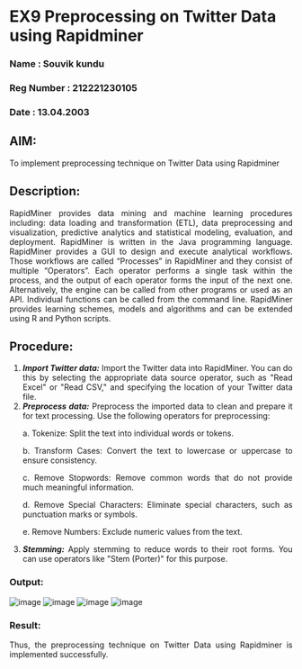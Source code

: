 # EX9 Preprocessing on Twitter Data using Rapidminer
### Name       : Souvik kundu
### Reg Number : 212221230105
### Date       : 13.04.2003
## AIM: 
To implement preprocessing technique on Twitter Data using Rapidminer
## Description: 
<div align = "justify">
RapidMiner provides data mining and machine learning procedures including: data loading and transformation (ETL), data preprocessing and visualization, 
predictive analytics and statistical modeling, evaluation, and deployment. RapidMiner is written in the Java programming language. 
RapidMiner provides a GUI to design and execute analytical workflows. Those workflows are called “Processes” in RapidMiner and they consist of multiple “Operators”. 
Each operator performs a single task within the process, and the output of each operator forms the input of the next one. Alternatively, the engine can be called from 
other programs or used as an API. Individual functions can be called from the command line. 
RapidMiner provides learning schemes, models and algorithms and can be extended using R and Python scripts.

## Procedure:
1) ***Import Twitter data:*** Import the Twitter data into RapidMiner. You can do this by selecting the appropriate
data source operator, such as "Read Excel" or "Read CSV," and specifying the location of your Twitter data
file.
2) ***Preprocess data:*** Preprocess the imported data to clean and prepare it for text processing. Use the following
operators for preprocessing:
    <p>a. Tokenize: Split the text into individual words or tokens.
    <p>b. Transform Cases: Convert the text to lowercase or uppercase to ensure consistency.
    <p>c. Remove Stopwords: Remove common words that do not provide much meaningful information.
    <p>d. Remove Special Characters: Eliminate special characters, such as punctuation marks or symbols.
    <p>e. Remove Numbers: Exclude numeric values from the text.
3) ***Stemming:*** Apply stemming to reduce words to their root forms. You can use operators like "Stem (Porter)"
for this purpose.

### Output:
![image](https://github.com/kavyasenthamarai/WDM_EXP9/assets/118668727/76c9b1e0-9825-4116-abef-10f39530306b)
![image](https://github.com/kavyasenthamarai/WDM_EXP9/assets/118668727/67a21930-9bb3-4849-859f-1302e40facaf)
![image](https://github.com/kavyasenthamarai/WDM_EXP9/assets/118668727/b8646ece-bf29-461e-82dc-6edb828aaec6)
![image](https://github.com/kavyasenthamarai/WDM_EXP9/assets/118668727/c55a3dd3-6ac4-4f9b-a2ec-02ee35c7695a)

### Result:
Thus, the preprocessing technique on Twitter Data using Rapidminer is implemented successfully.
